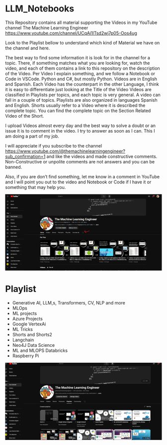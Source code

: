 # LLM_Notebooks

This Repository contains all material supporting the Videos in my YouTube channel The Machine Learning Engineer https://www.youtube.com/channel/UCqAi1lTsd2wj7p05-Oos4ug

Look to the Playlist bellow to understand which kind of Material we have on the channel and here.

The best way to find some information it is look for in the channel for a topic. There, if something matches what you are looking for, watch the video, and each of them contains a link to this repository on the description of the Video. Per Video I explain something, and we follow a Notebook or Code in VSCode. Python and C#, but mostly Python.
Videos are in English and Spanish. Each Video has the counterpart in the other Language, I think it is easy to differentiate just looking at the Title of the Video
Videos are classified in Playlists per topics, and each topic is very general. A video can fall in a couple of topics. 
Playlists are also organized in languages Spanish and English.
Shorts usually refer to a Video where it is described the complete topic. You can find the complete topic on the Section Related Video of the Short.

I upload Videos almost every day and the best way to solve a doubt or an issue it is to comment in the video. I try to answer as soon as I can. This I am doing a part of my job.

I will appreciate if you subscribe to the channel
https://www.youtube.com/@themachinelearningengineer?sub_confirmation=1
and like the videos and made constructive comments. Non-Constructive or unpolite comments are not answers and you can be banned.

Also, if you are don’t find something, let me know in a comment in YouTube and I will point you out to the video and Notebook or Code if I have it or something that may help you.


![alt text](image-1.png)

# Playlist

- Generative AI, LLM,s, Transformers, CV, NLP and more
- MLOps
- ML projects
- Azure Projects
- Google VertexAi
- ML Tricks
- Shorts and Shorts2
- Langchain
- Neo4J Data Science
- ML and MLOPS Databricks
- Raspberry Pi 


![alt text](image-2.png)



